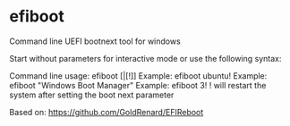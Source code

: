 # efiboot
Command line UEFI bootnext tool for windows

Start without parameters for interactive mode or use the following syntax:

Command line usage: efiboot [<boot item name>|<boot item number>[!]]
Example: efiboot ubuntu!
Example: efiboot "Windows Boot Manager"
Example: efiboot 3!
! will restart the system after setting the boot next parameter

Based on: https://github.com/GoldRenard/EFIReboot

